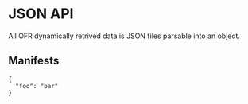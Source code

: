 # JSON API
All OFR dynamically retrived data is JSON files parsable into an object.
## Manifests
```
{
  "foo": "bar"
}
```
